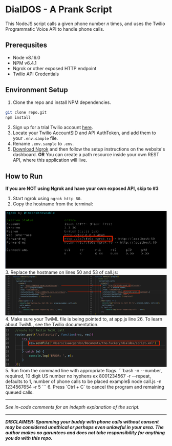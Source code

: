 # DialDOS - A Prank Script
This NodeJS script calls a given phone number _n_ times, and uses the Twilio Programmatic Voice API to handle phone calls. 

## Prerequsites
- Node v8.16.0
- NPM v6.4.1 
- Ngrok or other exposed HTTP endpoint
- Twilio API Credentials

## Environment Setup 
1. Clone the repo and install NPM dependencies.
```bash
git clone repo.git
npm install 
```
2. Sign up for a trial Twilio account <a href='https://www.twilio.com' target='_blank'>here</a>.
3. Locate your Twilio AccountSID and API AuthToken, and add them to your `.env.sample` file.
4. Rename `.env.sample` to `.env`.
5. <a href='https://ngrok.com' target='_blank'>Download Ngrok</a> and then follow the setup instructions on the website's dashboard. **OR** You can create a path resource inside your own REST API, where this application will live. 

## How to Run 
**If you are NOT using Ngrok and have your own exposed API, skip to #3**
1. Start ngrok using `ngrok http 80`.
2. Copy the hostname from the terminal:
<img src='./ngrok-loaded.png' >
3. Replace the hostname on lines 50 and 53 of call.js:
<img src='./50-53.png'>
4. Make sure your TwiML file is being pointed to, at app.js line 26. To learn about TwiML, see the Twilio documentation. 
<img src= './app.png'>
5. Run from the command line with appropriate flags. 
```bash
-n --number, required, 10 digit US number no hyphens ex 8001234567
-r --repeat, defaults to 1, number of phone calls to be placed
example$ node call.js -n 1234567654 -r 5
``` 
6. Press `Ctrl + C` to cancel the program and remaining queued calls. 

---
_See in-code comments  for an indepth explanation of the script._

--- 
**_DISCLAIMER: Spamming your buddy with phone calls without consent may be considered unethical or perhaps even unlawful in your area. The author makes no garuntees and does not take responsibility for anything you do with this repo._**